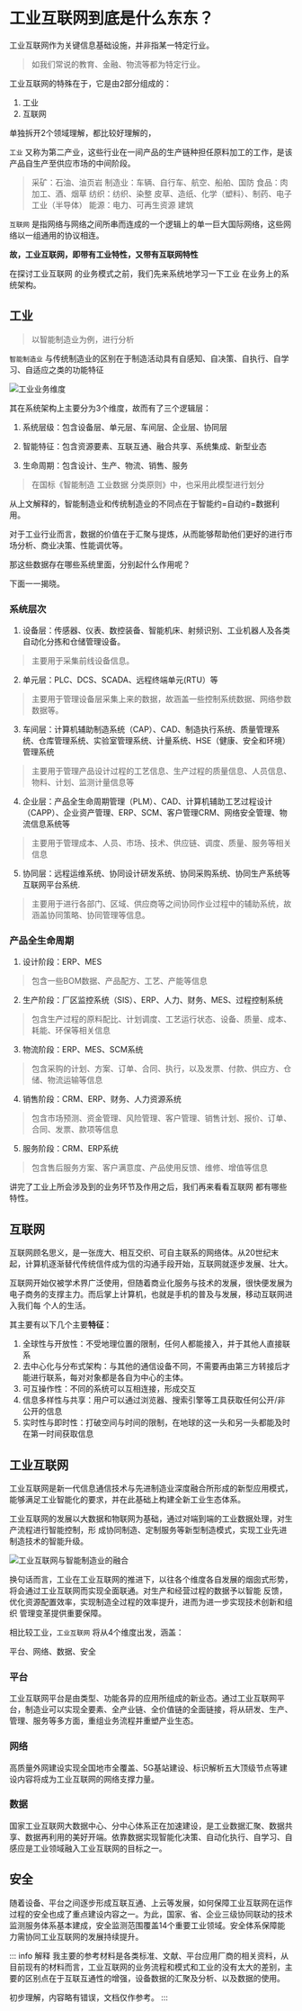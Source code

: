# 工业互联网到底是什么东东？
工业互联网作为关键信息基础设施，并非指某一特定行业。

> 如我们常说的教育、金融、物流等都为特定行业。

工业互联网的特殊在于，它是由2部分组成的：

1. 工业
2. 互联网

单独拆开2个领域理解，都比较好理解的，

`工业` 又称为第二产业，这些行业在一间产品的生产链种担任原料加工的工作，是该产品自生产至供应市场的中间阶段。
> 采矿：石油、油页岩
> 制造业：车辆、自行车、航空、船舶、国防
> 食品：肉加工、酒、烟草
>纺织：纺织、染整
> 皮草、造纸、化学（塑料）、制药、电子工业（半导体）
>能源：电力、可再生资源
> 建筑

`互联网` 是指网络与网络之间所串而连成的一个逻辑上的单一巨大国际网络，这些网络以一组通用的协议相连。

**故，工业互联网，即带有工业特性，又带有互联网特性**

在探讨工业互联网 的业务模式之前，我们先来系统地学习一下工业 在业务上的系统架构。

## 工业

> 以智能制造业为例，进行分析

`智能制造业` 与传统制造业的区别在于制造活动具有自感知、自决策、自执行、自学习、自适应之类的功能特征

![工业业务维度](./image/工业互联网1.png)

其在系统架构上主要分为3个维度，故而有了三个逻辑层：

1. 系统层级：包含设备层、单元层、车间层、企业层、协同层

2. 智能特征：包含资源要素、互联互通、融合共享、系统集成、新型业态

3. 生命周期：包含设计、生产、物流、销售、服务

> 在国标《智能制造 工业数据 分类原则》中，也采用此模型进行划分

从上文解释的，智能制造业和传统制造业的不同点在于智能约=自动约=数据利用。

对于工业行业而言，数据的价值在于汇聚与提炼，从而能够帮助他们更好的进行市场分析、商业决策、性能调优等。

那这些数据存在哪些系统里面，分别起什么作用呢？

下面一一揭晓。
### 系统层次

1. 设备层：传感器、仪表、数控装备、智能机床、射频识别、工业机器人及各类自动化分拣和仓储管理设备。
> 主要用于采集前线设备信息。

2. 单元层：PLC、DCS、SCADA、远程终端单元(RTU）等
> 主要用于管理设备层采集上来的数据，故涵盖一些控制系统数据、网络参数数据等。

3. 车间层：计算机辅助制造系统（CAP）、CAD、制造执行系统、质量管理系统、仓库管理系统、实验室管理系统、计量系统、HSE（健康、安全和环境）管理系统
> 主要用于管理产品设计过程的工艺信息、生产过程的质量信息、人员信息、物料、计划、监测计量信息等

4. 企业层：产品全生命周期管理（PLM）、CAD、计算机辅助工艺过程设计（CAPP）、企业资产管理、ERP、SCM、客户管理CRM、网络安全管理、物流信息系统等
> 主要用于管理成本、人员、市场、技术、供应链、调度、质量、服务等相关信息
5. 协同层：远程运维系统、协同设计研发系统、协同采购系统、协同生产系统等互联网平台系统.
> 主要用于进行各部门、区域、供应商等之间协同作业过程中的辅助系统，故涵盖协同策略、协同管理等信息。

### 产品全生命周期
1. 设计阶段：ERP、MES
> 包含一些BOM数据、产品配方、工艺、产能等信息

2. 生产阶段：厂区监控系统（SIS）、ERP、人力、财务、MES、过程控制系统
>包含生产过程的原料配比、计划调度、工艺运行状态、设备、质量、成本、耗能、环保等相关信息

3. 物流阶段：ERP、MES、SCM系统
>包含采购的计划、方案、订单、合同、执行，以及发票、付款、供应方、仓储、物流运输等信息

4. 销售阶段：CRM、ERP、财务、人力资源系统
> 包含市场预测、资金管理、风险管理、客户管理、销售计划、报价、订单、合同、发票、款项等信息

5. 服务阶段：CRM、ERP系统
>包含售后服务方案、客户满意度、产品使用反馈、维修、增值等信息

讲完了工业上所会涉及到的业务环节及作用之后，我们再来看看互联网 都有哪些特性。

## 互联网

互联网顾名思义，是一张庞大、相互交织、可自主联系的网络体。从20世纪末起，计算机逐渐替代传统信件成为信的沟通手段开始，互联网就逐步发展、壮大。

互联网开始仅被学术界广泛使用，但随着商业化服务与技术的发展，很快便发展为电子商务的支撑主力。而后掌上计算机，也就是手机的普及与发展，移动互联网进入我们每
个人的生活。

其主要有以下几个主要**特征**：

1. 全球性与开放性：不受地理位置的限制，任何人都能接入，并于其他人直接联系
2. 去中心化与分布式架构：与其他的通信设备不同，不需要再由第三方转接后才能进行联系，每对对象都是各自为中心的主体。
3. 可互操作性：不同的系统可以互相连接，形成交互
4. 信息多样性与共享：用户可以通过浏览器、搜索引擎等工具获取任何公开/非公开的信息
5. 实时性与即时性：打破空间与时间的限制，在地球的这一头和另一头都能及时在第一时间获取信息

## 工业互联网

工业互联网是新一代信息通信技术与先进制造业深度融合所形成的新型应用模式，能够满足工业智能化的要求，并在此基础上构建全新工业生态体系。

工业互联网的发展以大数据和物联网为基础，通过对端到端的工业数据处理，对生产流程进行智能控制，形 成协同制造、定制服务等新型制造模式，实现工业先进制造技术的智能升级。

![工业互联网与智能制造业的融合](./image/工业互联网2.png)

换句话而言，工业在工业互联网的推进下，以往各个维度各自发展的烟囱式形势，将会通过工业互联网而实现全面联通。对生产和经营过程的数据予以智能 反馈，优化资源配置效率，实现制造全过程的效率提升，进而为进一步实现技术创新和组织 管理变革提供重要保障。

相比较工业，`工业互联网` 将从4个维度出发，涵盖：

平台、网络、数据、安全

### 平台
工业互联网平台是由类型、功能各异的应用所组成的新业态。通过工业互联网平台，制造业可以实现全要素、全产业链、全价值链的全面链接，将从研发、生产、管理、服务等多方面，重组业务流程并重塑产业生态。

### 网络
高质量外网建设实现全国地市全覆盖、5G基站建设、标识解析五大顶级节点等建设内容将成为工业互联网的网络支撑力量。

### 数据
国家工业互联网大数据中心、分中心体系正在加速建设，是工业数据汇聚、数据共享、数据再利用的美好开端。依靠数据实现智能化决策、自动化执行、自学习、自感应是工业领域融入工业互联网的目标之一。

## 安全
随着设备、平台之间逐步形成互联互通、上云等发展，如何保障工业互联网在运作过程的安全也成了重点建设内容之一。为此，国家、省、企业三级协同联动的技术监测服务体系基本建成，安全监测范围覆盖14个重要工业领域。安全体系保障能力需协同工业互联网的发展持续提升。

::: info 解释
我主要的参考材料是各类标准、文献、平台应用厂商的相关资料，从目前现有的材料而言，工业互联网的业务流程和模式和工业的没有太大的差别，主要的区别点在于互联互通性的增强，设备数据的汇聚及分析、以及数据的使用。

初步理解，内容略有错误，文档仅作参考。
:::